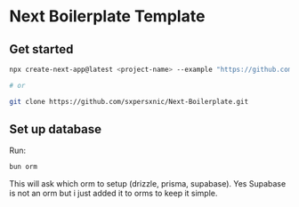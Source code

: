 # Next Boilerplate Template

## Get started

```sh
npx create-next-app@latest <project-name> --example "https://github.com/sxpersxnic/Next-Boilerplate"

# or

git clone https://github.com/sxpersxnic/Next-Boilerplate.git
```

## Set up database

Run:

```sh
bun orm
```

This will ask which orm to setup (drizzle, prisma, supabase). Yes Supabase is not an orm but i just added it to orms to keep it simple.

